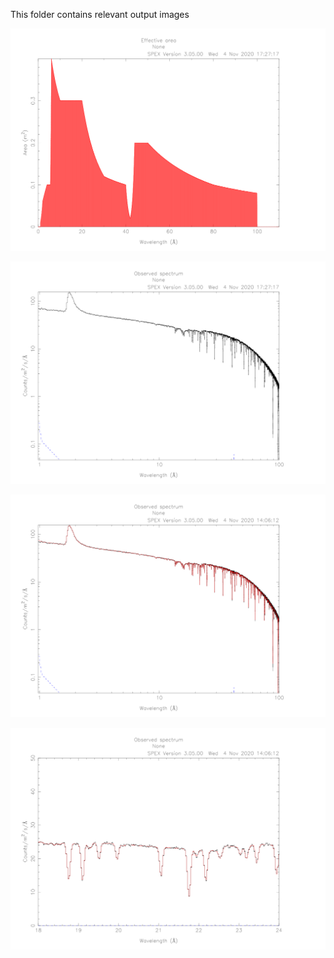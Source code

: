This folder contains relevant output images

![](https://github.com/arend95/HEA_final_test/blob/main/Images/eff_area.png)

![](https://github.com/arend95/HEA_final_test/blob/main/Images/spectrum.png)

![](https://github.com/arend95/HEA_final_test/blob/main/Images/best_fit_line_cont.png)

![](https://github.com/arend95/HEA_final_test/blob/main/Images/18_24_a.png)
